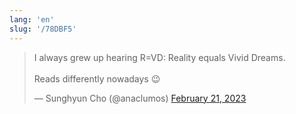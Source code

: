 ```yaml
---
lang: 'en'
slug: '/78DBF5'
---
```


<blockquote class="twitter-tweet"><p lang="en" dir="ltr">I always grew up hearing R=VD: Reality equals Vivid Dreams.<br/><br/>Reads differently nowadays 😉</p>&mdash; Sunghyun Cho (@anaclumos) <a href="https://twitter.com/anaclumos/status/1628137597339070464?ref_src=twsrc%5Etfw">February 21, 2023</a></blockquote>
